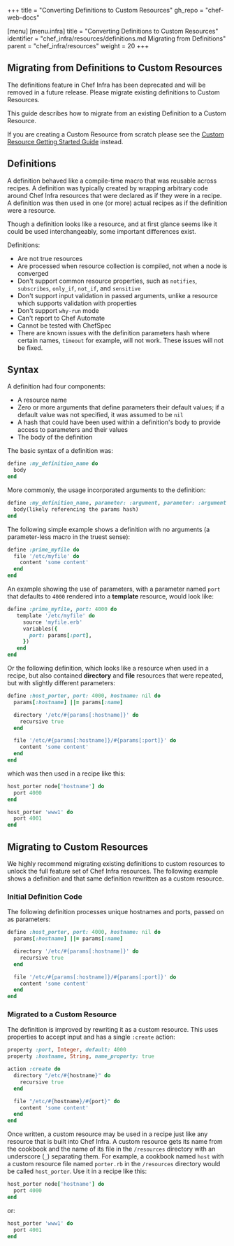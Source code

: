 +++
title = "Converting Definitions to Custom Resources"
gh_repo = "chef-web-docs"

[menu]
  [menu.infra]
    title = "Converting Definitions to Custom Resources"
    identifier = "chef_infra/resources/definitions.md Migrating from Definitions"
    parent = "chef_infra/resources"
    weight = 20
+++

## Migrating from Definitions to Custom Resources

The definitions feature in Chef Infra has been deprecated and will be removed in a future release. Please migrate existing definitions to Custom Resources.

This guide describes how to migrate from an existing Definition to a Custom Resource.

If you are creating a Custom Resource from scratch please see the [Custom Resource Getting Started Guide](getting-started.md) instead.

## Definitions

A definition behaved like a compile-time macro that was reusable across recipes. A definition was typically created by wrapping arbitrary code around Chef Infra resources that were declared as if they were in a recipe. A definition was then used in one (or more) actual recipes as if the definition were a resource.

Though a definition looks like a resource, and at first glance seems like it could be used interchangeably, some important differences exist.

Definitions:

- Are not true resources
- Are processed when resource collection is compiled, not when a node is converged
- Don't support common resource properties, such as `notifies`, `subscribes`, `only_if`, `not_if`, and `sensitive`
- Don't support input validation in passed arguments, unlike a resource which supports validation with properties
- Don't support `why-run` mode
- Can't report to Chef Automate
- Cannot be tested with ChefSpec
- There are known issues with the definition parameters hash where certain names, `timeout` for example, will not work. These issues will not be fixed.

## Syntax

A definition had four components:

- A resource name
- Zero or more arguments that define parameters their default values;
  if a default value was not specified, it was assumed to be `nil`
- A hash that could have been used within a definition's body to
  provide access to parameters and their values
- The body of the definition

The basic syntax of a definition was:

```ruby
define :my_definition_name do
  body
end
```

More commonly, the usage incorporated arguments to the definition:

```ruby
define :my_definition_name, parameter: :argument, parameter: :argument do
  body(likely referencing the params hash)
end
```

The following simple example shows a definition with no arguments (a parameter-less macro in the truest sense):

```ruby
define :prime_myfile do
  file '/etc/myfile' do
    content 'some content'
  end
end
```

An example showing the use of parameters, with a parameter named `port` that defaults to `4000` rendered into a **template** resource, would look like:

```ruby
define :prime_myfile, port: 4000 do
   template '/etc/myfile' do
     source 'myfile.erb'
     variables({
       port: params[:port],
     })
   end
end
```

Or the following definition, which looks like a resource when used in a recipe, but also contained **directory** and **file** resources that were repeated, but with slightly different parameters:

```ruby
define :host_porter, port: 4000, hostname: nil do
  params[:hostname] ||= params[:name]

  directory '/etc/#{params[:hostname]}' do
    recursive true
  end

  file '/etc/#{params[:hostname]}/#{params[:port]}' do
    content 'some content'
  end
end
```

which was then used in a recipe like this:

```ruby
host_porter node['hostname'] do
  port 4000
end

host_porter 'www1' do
  port 4001
end
```

## Migrating to Custom Resources

We highly recommend migrating existing definitions to custom resources to unlock the full feature set of Chef Infra resources. The following example shows a definition and that same definition rewritten as a custom resource.

### Initial Definition Code

The following definition processes unique hostnames and ports, passed on as parameters:

```ruby
define :host_porter, port: 4000, hostname: nil do
  params[:hostname] ||= params[:name]

  directory '/etc/#{params[:hostname]}' do
    recursive true
  end

  file '/etc/#{params[:hostname]}/#{params[:port]}' do
    content 'some content'
  end
end
```

### Migrated to a Custom Resource

The definition is improved by rewriting it as a custom resource. This uses properties to accept input and has a single `:create` action:

```ruby
property :port, Integer, default: 4000
property :hostname, String, name_property: true

action :create do
  directory "/etc/#{hostname}" do
    recursive true
  end

  file "/etc/#{hostname}/#{port}" do
    content 'some content'
  end
end
```

Once written, a custom resource may be used in a recipe just like any resource that is built into Chef Infra. A custom resource gets its name from the cookbook and the name of its file in the `/resources` directory with an underscore (`_`) separating them. For example, a cookbook named `host` with a custom resource file named `porter.rb` in the `/resources` directory would be called `host_porter`. Use it in a recipe like this:

```ruby
host_porter node['hostname'] do
  port 4000
end
```

or:

```ruby
host_porter 'www1' do
  port 4001
end
```
